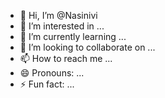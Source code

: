 - 👋 Hi, I’m @Nasinivi
- 👀 I’m interested in ...
- 🌱 I’m currently learning ...
- 💞️ I’m looking to collaborate on ...
- 📫 How to reach me ...
- 😄 Pronouns: ...
- ⚡ Fun fact: ...

<!---
Nasinivi/Nasinivi is a ✨ special ✨ repository because its `README.md` (this file) appears on your GitHub profile.
You can click the Preview link to take a look at your changes.
--->
